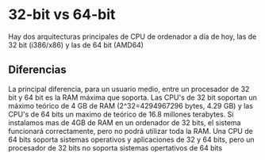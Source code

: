 # 32-bit vs 64-bit

Hay dos arquitecturas principales de CPU de ordenador a día de hoy, las de 32 bit (i386/x86) y las de 64 bit (AMD64)

## Diferencias
La principal diferencia, para un usuario medio, entre un procesador de 32 bit y 64 bit es la RAM máxima que soporta.
Las CPU's de 32 bit soportan un máximo teórico de 4 GB de RAM (2^32=4294967296 bytes, 4.29 GB) y las CPU's de 64 bits un maximo de teórico de 16.8 millones terabytes.
Si instalamos mas de 4GB de RAM en un ordenador de 32 bits, el sistema funcionará correctamente, pero no podrá utilizar toda la RAM.
Una CPU de 64 bits soporta sistemas operativos y aplicaciones de 32 y 64 bits, pero un procesador de 32 bits no soporta sistemas opertativos de 64 bits
